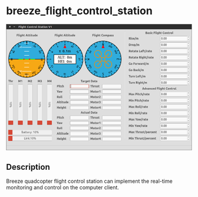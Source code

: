 # breeze_flight_control_station
![breeze_flight_control_station](.images/breeze_flight_control_station.png)

## Description
Breeze quadcopter flight control station can implement the real-time monitoring and control on the computer client.
